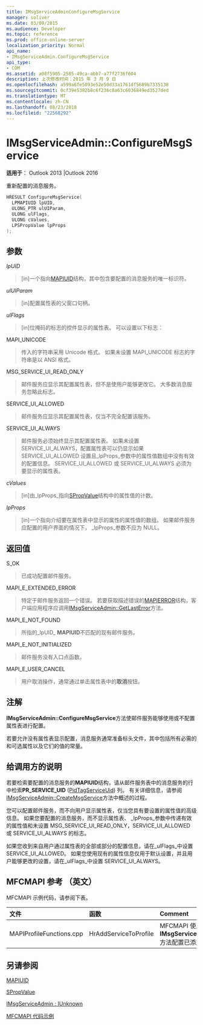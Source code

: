 ```yaml
---
title: IMsgServiceAdminConfigureMsgService
manager: soliver
ms.date: 03/09/2015
ms.audience: Developer
ms.topic: reference
ms.prod: office-online-server
localization_priority: Normal
api_name:
- IMsgServiceAdmin.ConfigureMsgService
api_type:
- COM
ms.assetid: a08f5905-2585-49ca-abb7-a77f2736f604
description: 上次修改时间：2015 年 3 月 9 日
ms.openlocfilehash: a599a6fe5093e52e50d33a1761df5689b7335138
ms.sourcegitcommit: 0cf39e5382b8c6f236c8a63c6036849ed3527ded
ms.translationtype: MT
ms.contentlocale: zh-CN
ms.lasthandoff: 08/23/2018
ms.locfileid: "22568292"
---
```

# <a name="imsgserviceadminconfiguremsgservice"></a>IMsgServiceAdmin::ConfigureMsgService

  
  
**适用于**： Outlook 2013 |Outlook 2016 
  
重新配置的消息服务。
  
```cpp
HRESULT ConfigureMsgService(
  LPMAPIUID lpUID,
  ULONG_PTR ulUIParam,
  ULONG ulFlags,
  ULONG cValues,
  LPSPropValue lpProps
);
```

## <a name="parameters"></a>参数

 _lpUID_
  
> [in]一个指向[MAPIUID](mapiuid.md)结构，其中包含要配置的消息服务的唯一标识符。 
    
 _ulUIParam_
  
> [in]配置属性表的父窗口句柄。
    
 _ulFlags_
  
> [in]位掩码的标志的控件显示的属性表。 可以设置以下标志：
    
MAPI_UNICODE 
  
> 传入的字符串采用 Unicode 格式。 如果未设置 MAPI_UNICODE 标志的字符串是以 ANSI 格式。
    
MSG_SERVICE_UI_READ_ONLY 
  
> 邮件服务应显示其配置属性表，但不是使用户能够更改它。 大多数消息服务忽略此标志。
    
SERVICE_UI_ALLOWED 
  
> 邮件服务应显示其配置属性表，仅当不完全配置该服务。
    
SERVICE_UI_ALWAYS 
  
> 邮件服务必须始终显示其配置属性表。 如果未设置 SERVICE_UI_ALWAYS，配置属性表可以仍显示如果 SERVICE_UI_ALLOWED 设置且_lpProps_参数中的属性值数组中没有有效的配置信息。 SERVICE_UI_ALLOWED 或 SERVICE_UI_ALWAYS 必须为要显示的属性表。 
    
 _cValues_
  
> [in]由_lpProps_指向[SPropValue](spropvalue.md)结构中的属性值的计数。 
    
 _lpProps_
  
> [in]一个指向介绍要在属性表中显示的属性的属性值的数组。 如果邮件服务应配置的用户界面的情况下， _lpProps_参数不应为 NULL。 
    
## <a name="return-value"></a>返回值

S_OK 
  
> 已成功配置邮件服务。
    
MAPI_E_EXTENDED_ERROR 
  
> 特定于邮件服务返回一个错误。 若要获取描述错误的[MAPIERROR](mapierror.md)结构，客户端应用程序应调用[IMsgServiceAdmin::GetLastError](imsgserviceadmin-getlasterror.md)方法。 
    
MAPI_E_NOT_FOUND 
  
> 所指的_lpUID_ **MAPIUID**不匹配的现有邮件服务。 
    
MAPI_E_NOT_INITIALIZED 
  
> 邮件服务没有入口点函数。
    
MAPI_E_USER_CANCEL 
  
> 用户取消操作，通常通过单击属性表中的**取消**按钮。 
    
## <a name="remarks"></a>注解

**IMsgServiceAdmin::ConfigureMsgService**方法使邮件服务能够使用或不配置属性表进行配置。 
  
若要允许没有属性表显示配置，消息服务通常准备标头文件，其中包括所有必需的和可选属性以及它们的值的常量。
  
## <a name="notes-to-callers"></a>给调用方的说明

若要检索要配置的消息服务的**MAPIUID**结构，请从邮件服务表中的消息服务的行中检索**PR_SERVICE_UID** ([PidTagServiceUid](pidtagserviceuid-canonical-property.md)) 列。 有关详细信息，请参阅[IMsgServiceAdmin::CreateMsgService](imsgserviceadmin-createmsgservice.md)方法中概述的过程。 
  
您可以配置邮件服务，而不向用户显示属性表，仅当您具有要设置的属性值的高级信息。 如果您要配置的消息服务，而不显示属性表、 _lpProps_参数中传递有效的属性值和未设置 MSG_SERVICE_UI_READ_ONLY，SERVICE_UI_ALLOWED 或 SERVICE_UI_ALWAYS 的标志。 
  
如果您收到来自用户通过属性表的全部或部分的配置信息，请在_ulFlags_中设置 SERVICE_UI_ALLOWED。 如果您使用现有的属性信息仅用于默认设置，并且用户能够更改的设置，请在_ulFlags_中设置 SERVICE_UI_ALWAYS。
  
## <a name="mfcmapi-reference"></a>MFCMAPI 参考 （英文）

MFCMAPI 示例代码，请参阅下表。
  
|**文件**|**函数**|**Comment**|
|:-----|:-----|:-----|
|MAPIProfileFunctions.cpp  <br/> |HrAddServiceToProfile  <br/> |MFCMAPI 使用**IMsgServiceAdmin::ConfigureMsgService**方法配置已添加到一个配置文件服务。  <br/> |
   
## <a name="see-also"></a>另请参阅



[MAPIUID](mapiuid.md)
  
[SPropValue](spropvalue.md)
  
[IMsgServiceAdmin : IUnknown](imsgserviceadminiunknown.md)


[MFCMAPI 代码示例](mfcmapi-as-a-code-sample.md)

